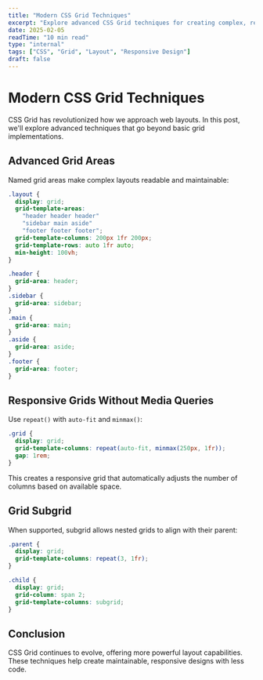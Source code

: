 ```yaml
---
title: "Modern CSS Grid Techniques"
excerpt: "Explore advanced CSS Grid techniques for creating complex, responsive layouts with minimal code."
date: 2025-02-05
readTime: "10 min read"
type: "internal"
tags: ["CSS", "Grid", "Layout", "Responsive Design"]
draft: false
---
```


# Modern CSS Grid Techniques

CSS Grid has revolutionized how we approach web layouts. In this post, we'll explore advanced techniques that go beyond basic grid implementations.

## Advanced Grid Areas

Named grid areas make complex layouts readable and maintainable:

```css
.layout {
  display: grid;
  grid-template-areas:
    "header header header"
    "sidebar main aside"
    "footer footer footer";
  grid-template-columns: 200px 1fr 200px;
  grid-template-rows: auto 1fr auto;
  min-height: 100vh;
}

.header {
  grid-area: header;
}
.sidebar {
  grid-area: sidebar;
}
.main {
  grid-area: main;
}
.aside {
  grid-area: aside;
}
.footer {
  grid-area: footer;
}
```

## Responsive Grids Without Media Queries

Use `repeat()` with `auto-fit` and `minmax()`:

```css
.grid {
  display: grid;
  grid-template-columns: repeat(auto-fit, minmax(250px, 1fr));
  gap: 1rem;
}
```

This creates a responsive grid that automatically adjusts the number of columns based on available space.

## Grid Subgrid

When supported, subgrid allows nested grids to align with their parent:

```css
.parent {
  display: grid;
  grid-template-columns: repeat(3, 1fr);
}

.child {
  display: grid;
  grid-column: span 2;
  grid-template-columns: subgrid;
}
```

## Conclusion

CSS Grid continues to evolve, offering more powerful layout capabilities. These techniques help create maintainable, responsive designs with less code.
